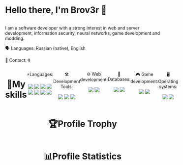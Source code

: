 <div align="center" style="display: flex;">
  <h1> 
    Hello there, I'm Brov3r 👋
  </h1>
</div>

<p>
  I am a software developer with a strong interest in web and server development, information security, neural networks, game development and modding.

🗣️ Languages: Russian (native), English
  
  📧 Contact: <a href="mailto:codemacon@gmail.com">
                  <img alt='gmail' height=16 src='https://img.shields.io/badge/Gmail-100000?style=for-the-badge&logo=gmail&logoColor=white&labelColor=35CAE1&color=383838'/>
              </a>
</p>

<div align="center" style="display: flex;">
  <h1> 
    📜My skills
  </h1>

  <p>
    ⚡Languages: </br></br>
    <img src="https://img.shields.io/badge/Markdown-100000?style=for-the-badge&logo=markdown&logoColor=white&labelColor=000000&color=383838" />
    <img src="https://img.shields.io/badge/C++-100000?style=for-the-badge&logo=cplusplus&logoColor=white&labelColor=00599C&color=383838" />
    <img src="https://img.shields.io/badge/Python-100000?style=for-the-badge&logo=python&logoColor=white&labelColor=3776AB&color=383838" />
    <img src="https://img.shields.io/badge/Lua-100000?style=for-the-badge&logo=lua&logoColor=white&labelColor=2C2D72&color=383838" />
    <img src="https://img.shields.io/badge/HTML5-100000?style=for-the-badge&logo=html5&logoColor=white&labelColor=E34F26&color=383838" />
    <img src="https://img.shields.io/badge/CSS3-100000?style=for-the-badge&logo=css3&logoColor=white&labelColor=1572B6&color=383838" />
    <img src="https://img.shields.io/badge/JavaScript-100000?style=for-the-badge&logo=javascript&logoColor=black&labelColor=F7DF1E&color=383838" />
    <img src="https://img.shields.io/badge/Java-100000?style=for-the-badge&logo=oracle&logoColor=white&labelColor=orange&color=383838" />
  </p>
  <p>
    🛠️ Development Tools:</br></br>
    <img src="https://img.shields.io/badge/Git-100000?style=for-the-badge&logo=git&logoColor=white&labelColor=F05032&color=383838" />
    <img src='https://img.shields.io/badge/gradle-100000?style=for-the-badge&logo=gradle&logoColor=white&labelColor=31A8FF&color=383838'/>
    <img src='https://img.shields.io/badge/webpack-100000?style=for-the-badge&logo=webpack&logoColor=white&labelColor=31A8FF&color=383838'/>
  </p>
  <p>
  🌐 Web development:</br></br>
    <img src="https://img.shields.io/badge/React JS-100000?style=for-the-badge&logo=react&logoColor=white&labelColor=61DAFB&color=383838" />
    <img src="https://img.shields.io/badge/Node JS-100000?style=for-the-badge&logo=nodedotjs&logoColor=white&labelColor=339933&color=383838" />
  </p>
  <p>
    💾 Databases:</br></br>
    <img src="https://img.shields.io/badge/MySQL-100000?style=for-the-badge&logo=mysql&logoColor=white&labelColor=4479A1&color=383838" />
    <img src="https://img.shields.io/badge/PostgreSQL-100000?style=for-the-badge&logo=postgresql&logoColor=white&labelColor=336791&color=383838" />
  </p>
  <p>
    🎮 Game development:</br></br>
    <img src="https://img.shields.io/badge/Godot-100000?style=for-the-badge&logo=godotengine&logoColor=white&labelColor=478CBF&color=383838" />
    <img src="https://img.shields.io/badge/LWJGL-100000?style=for-the-badge&logo=oracle&logoColor=white&labelColor=0E1128&color=383838" />
  </p>
  <p>
    🖥️ Operating systems:</br></br>
    <img src="https://img.shields.io/badge/Ubuntu-100000?style=for-the-badge&logo=ubuntu&logoColor=white&labelColor=E95420&color=383838" />
    <img src="https://img.shields.io/badge/Windows-100000?style=for-the-badge&logo=windows&logoColor=white&labelColor=0078D6&color=383838" />
  </p>
</div>
<div align="center">
  <h1> 
    🏆Profile Trophy
  </h1>
  <img src="https://github-profile-trophy.vercel.app/?username=brov3r&theme=dracula" alt=""/>
<div align="center">
  <h1> 
    📊Profile Statistics
  </h1>
  <img src="http://github-readme-streak-stats.herokuapp.com?user=Brov3r&theme=dracula&hide_border=true" alt=""/> </br>
  <img src="https://github-readme-stats.vercel.app/api/top-langs/?username=Brov3r&layout=compact&theme=dracula&hide_border=true" alt=""/> </br>
  <img src="https://komarev.com/ghpvc/?username=Brov3r&style=flat-square&color=blue" alt=""/>
</div>
